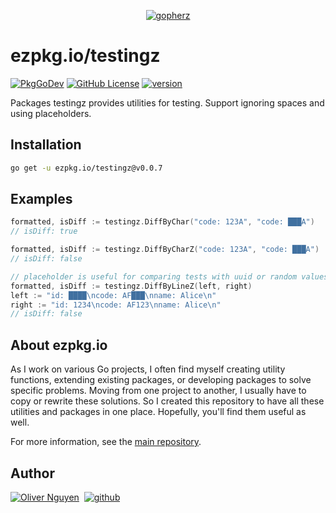 <div align="center">

[![gopherz](https://ezpkg.io/_/gopherz.svg)](https://ezpkg.io)

</div>

# ezpkg.io/testingz

[![PkgGoDev](https://pkg.go.dev/badge/ezpkg.io/testingz)](https://pkg.go.dev/ezpkg.io/testingz)
[![GitHub License](https://img.shields.io/github/license/ezpkg/testingz)](https://github.com/ezpkg/testingz/tree/main/LICENSE)
[![version](https://img.shields.io/github/v/tag/ezpkg/testingz?label=version)](https://github.com/ezpkg/testingz/tags)

Packages testingz provides utilities for testing. Support ignoring spaces and using placeholders.

## Installation

```sh
go get -u ezpkg.io/testingz@v0.0.7
```

## Examples

```go
formatted, isDiff := testingz.DiffByChar("code: 123A", "code: ███A")
// isDiff: true

formatted, isDiff := testingz.DiffByCharZ("code: 123A", "code: ███A")
// isDiff: false

// placeholder is useful for comparing tests with uuid or random values
formatted, isDiff := testingz.DiffByLineZ(left, right)
left := "id: ████\ncode: AF███\nname: Alice\n"
right := "id: 1234\ncode: AF123\nname: Alice\n"
// isDiff: false
```

## About ezpkg.io

As I work on various Go projects, I often find myself creating utility functions, extending existing packages, or developing packages to solve specific problems. Moving from one project to another, I usually have to copy or rewrite these solutions. So I created this repository to have all these utilities and packages in one place. Hopefully, you'll find them useful as well.

For more information, see the [main repository](https://github.com/ezpkg/ezpkg).

## Author

[![Oliver Nguyen](https://olivernguyen.io/_/badge.svg)](https://olivernguyen.io)&nbsp;&nbsp;[![github](https://img.shields.io/badge/GitHub-100000?style=for-the-badge&logo=github&logoColor=white)](https://github.com/iOliverNguyen)
